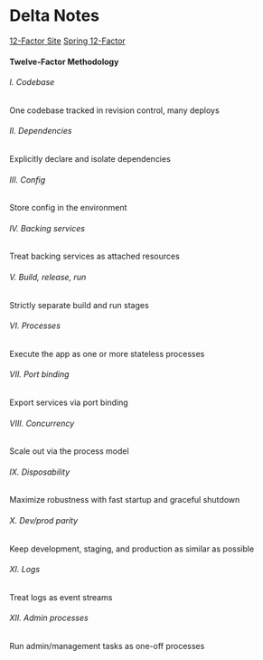# Delta Notes
[12-Factor Site](https://12factor.net/)
[Spring 12-Factor](https://www.baeldung.com/spring-boot-12-factor)

#### Twelve-Factor Methodology
###### I. Codebase
One codebase tracked in revision control, many deploys
###### II. Dependencies
Explicitly declare and isolate dependencies
###### III. Config
Store config in the environment
###### IV. Backing services
Treat backing services as attached resources
###### V. Build, release, run
Strictly separate build and run stages
###### VI. Processes
Execute the app as one or more stateless processes
###### VII. Port binding
Export services via port binding
###### VIII. Concurrency
Scale out via the process model
###### IX. Disposability
Maximize robustness with fast startup and graceful shutdown
###### X. Dev/prod parity
Keep development, staging, and production as similar as possible
###### XI. Logs
Treat logs as event streams
###### XII. Admin processes
Run admin/management tasks as one-off processes